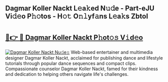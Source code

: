 ## Dagmar Koller Nackt L𝚎a𝚔ed N𝚞𝚍e - Part-eJU Vi𝚍𝚎o P𝚑𝚘tos - H𝚘𝚝 O𝚗𝚕yf𝚊ns L𝚎a𝚔s ZbtoI

# <h2><a href="http://kf7l4yi.oniu.top/?m=Dagmar+Koller+Nackt">🔗👉 🔴 Dagmar Koller Nackt P𝚑ot𝚘𝚜 V𝚒d𝚎o</a></h2>

[![Dagmar Koller Nackt Nu𝚍e𝚜](https://i.imgur.com/0qMVB7G.gif)](http://kf7l4yi.oniu.top/?m=Dagmar+Koller+Nackt)
Web-based entertainer and multimedia designer Dagmar Koller Nackt, acclaimed for publishing dance and lifestyle tutorials through popular dance sequences and compact clips. Compassionate counselor Dagmar Koller Nackt, famed for their kindness and dedication to helping others navigate life's challenges.  
